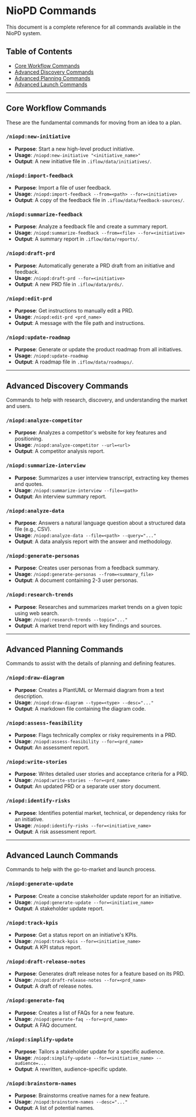 # NioPD Commands

This document is a complete reference for all commands available in the NioPD system.

## Table of Contents

- [Core Workflow Commands](#core-workflow-commands)
- [Advanced Discovery Commands](#advanced-discovery-commands)
- [Advanced Planning Commands](#advanced-planning-commands)
- [Advanced Launch Commands](#advanced-launch-commands)

---

## Core Workflow Commands

These are the fundamental commands for moving from an idea to a plan.

### `/niopd:new-initiative`
- **Purpose**: Start a new high-level product initiative.
- **Usage**: `/niopd:new-initiative "<initiative_name>"`
- **Output**: A new initiative file in `.iflow/data/initiatives/`.

### `/niopd:import-feedback`
- **Purpose**: Import a file of user feedback.
- **Usage**: `/niopd:import-feedback --from=<path> --for=<initiative>`
- **Output**: A copy of the feedback file in `.iflow/data/feedback-sources/`.

### `/niopd:summarize-feedback`
- **Purpose**: Analyze a feedback file and create a summary report.
- **Usage**: `/niopd:summarize-feedback --from=<file> --for=<initiative>`
- **Output**: A summary report in `.iflow/data/reports/`.

### `/niopd:draft-prd`
- **Purpose**: Automatically generate a PRD draft from an initiative and feedback.
- **Usage**: `/niopd:draft-prd --for=<initiative>`
- **Output**: A new PRD file in `.iflow/data/prds/`.

### `/niopd:edit-prd`
- **Purpose**: Get instructions to manually edit a PRD.
- **Usage**: `/niopd:edit-prd <prd_name>`
- **Output**: A message with the file path and instructions.

### `/niopd:update-roadmap`
- **Purpose**: Generate or update the product roadmap from all initiatives.
- **Usage**: `/niopd:update-roadmap`
- **Output**: A roadmap file in `.iflow/data/roadmaps/`.

---

## Advanced Discovery Commands

Commands to help with research, discovery, and understanding the market and users.

### `/niopd:analyze-competitor`
- **Purpose**: Analyzes a competitor's website for key features and positioning.
- **Usage**: `/niopd:analyze-competitor --url=<url>`
- **Output**: A competitor analysis report.

### `/niopd:summarize-interview`
- **Purpose**: Summarizes a user interview transcript, extracting key themes and quotes.
- **Usage**: `/niopd:summarize-interview --file=<path>`
- **Output**: An interview summary report.

### `/niopd:analyze-data`
- **Purpose**: Answers a natural language question about a structured data file (e.g., CSV).
- **Usage**: `/niopd:analyze-data --file=<path> --query="..."`
- **Output**: A data analysis report with the answer and methodology.

### `/niopd:generate-personas`
- **Purpose**: Creates user personas from a feedback summary.
- **Usage**: `/niopd:generate-personas --from=<summary_file>`
- **Output**: A document containing 2-3 user personas.

### `/niopd:research-trends`
- **Purpose**: Researches and summarizes market trends on a given topic using web search.
- **Usage**: `/niopd:research-trends --topic="..."`
- **Output**: A market trend report with key findings and sources.

---

## Advanced Planning Commands

Commands to assist with the details of planning and defining features.

### `/niopd:draw-diagram`
- **Purpose**: Creates a PlantUML or Mermaid diagram from a text description.
- **Usage**: `/niopd:draw-diagram --type=<type> --desc="..."`
- **Output**: A markdown file containing the diagram code.

### `/niopd:assess-feasibility`
- **Purpose**: Flags technically complex or risky requirements in a PRD.
- **Usage**: `/niopd:assess-feasibility --for=<prd_name>`
- **Output**: An assessment report.

### `/niopd:write-stories`
- **Purpose**: Writes detailed user stories and acceptance criteria for a PRD.
- **Usage**: `/niopd:write-stories --for=<prd_name>`
- **Output**: An updated PRD or a separate user story document.

### `/niopd:identify-risks`
- **Purpose**: Identifies potential market, technical, or dependency risks for an initiative.
- **Usage**: `/niopd:identify-risks --for=<initiative_name>`
- **Output**: A risk assessment report.

---

## Advanced Launch Commands

Commands to help with the go-to-market and launch process.

### `/niopd:generate-update`
- **Purpose**: Create a concise stakeholder update report for an initiative.
- **Usage**: `/niopd:generate-update --for=<initiative_name>`
- **Output**: A stakeholder update report.

### `/niopd:track-kpis`
- **Purpose**: Get a status report on an initiative's KPIs.
- **Usage**: `/niopd:track-kpis --for=<initiative_name>`
- **Output**: A KPI status report.

### `/niopd:draft-release-notes`
- **Purpose**: Generates draft release notes for a feature based on its PRD.
- **Usage**: `/niopd:draft-release-notes --for=<prd_name>`
- **Output**: A draft of release notes.

### `/niopd:generate-faq`
- **Purpose**: Creates a list of FAQs for a new feature.
- **Usage**: `/niopd:generate-faq --for=<prd_name>`
- **Output**: A FAQ document.

### `/niopd:simplify-update`
- **Purpose**: Tailors a stakeholder update for a specific audience.
- **Usage**: `/niopd:simplify-update --for=<initiative_name> --audience=...`
- **Output**: A rewritten, audience-specific update.

### `/niopd:brainstorm-names`
- **Purpose**: Brainstorms creative names for a new feature.
- **Usage**: `/niopd:brainstorm-names --desc="..."`
- **Output**: A list of potential names.
